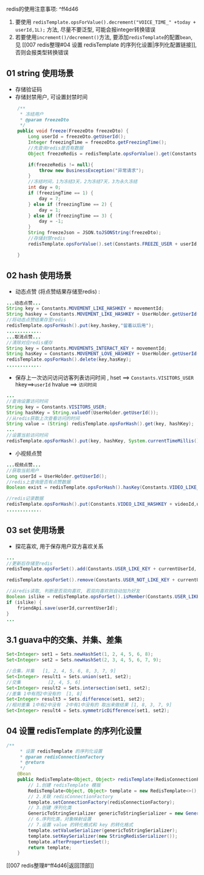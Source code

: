 redis的使用注意事项: ^ff4d46
1. 要使用 `redisTemplate.opsForValue().decrement("VOICE_TIME_" +today + userId,1L);` 方法, 尽量不要泛型, 可能会报integer转换错误
2. 若要使用`increment()/decrement()`方法, 要添加`redisTemplate`的配置`bean`, 见 [[007 redis整理#04 设置 redisTemplate 的序列化设置|序列化配置链接]],否则会报类型转换错误


## 01 string 使用场景
- 存储验证码
- 存储封禁用户, 可设置封禁时间

```java
    /**
     * 冻结用户
     * @param freezeDto
     */
    public void freeze(FreezeDto freezeDto) {
        Long userId = freezeDto.getUserId();
        Integer freezingTime = freezeDto.getFreezingTime();
        //先查询redis是否有数据
        Object freezeRedis = redisTemplate.opsForValue().get(Constants.FREEZE_USER + userId);

        if(freezeRedis != null){
            throw new BusinessException("异常请求");
        }
        //冻结时间，1为冻结3天，2为冻结7天，3为永久冻结
        int day = 0;
        if (freezingTime == 1) {
            day = 7;
        } else if (freezingTime == 2) {
            day = 1;
        } else if (freezingTime == 3) {
            day = -1;
        }
        String freezeJson = JSON.toJSONString(freezeDto);
        //存储封禁redis
        redisTemplate.opsForValue().set(Constants.FREEZE_USER + userId,freezeJson,day, TimeUnit.DAYS);

    }
```

## 02 hash 使用场景
- 动态点赞 (将点赞结果存储至redis) :

```java
...动态点赞...
String key = Constants.MOVEMENT_LIKE_HASHKEY + movementId;
String haskey = Constants.MOVEMENT_LIKE_HASHKEY + UserHolder.getUserId();
//将动态点赞结果存至redis
redisTemplate.opsForHash().put(key,haskey,"留着以后用");
.............
...取消点赞...
//清除对应redis缓存  
String key = Constants.MOVEMENTS_INTERACT_KEY + movementId;  
String hasKey = Constants.MOVEMENT_LOVE_HASHKEY + UserHolder.getUserId();  
redisTemplate.opsForHash().delete(key,hasKey);
.............

```
	
- 保存上一次访问访问访客列表访问时间 , hset  \=\=>  `Constants.VISITORS_USER`      hkey\=\=>`userId`     hvalue \=\=> `访问时间`

```java
...
//查询设置访问时间
String key = Constants.VISITORS_USER;
String hashKey = String.valueOf(UserHolder.getUserId());
//从redis获取上次查看访问的时间
String value = (String) redisTemplate.opsForHash().get(key, hashKey);
...
//设置当前访问时间
redisTemplate.opsForHash().put(key, hashKey, System.currentTimeMillis());
```

- 小视频点赞
```java
...视频点赞...
//获取当前用户  
Long userId = UserHolder.getUserId();  
//redis上查询是否有点赞数据  
Boolean exist = redisTemplate.opsForHash().hasKey(Constants.VIDEO_LIKE_HASHKEY + videoId, userId);

//redis记录数据  
redisTemplate.opsForHash().put(Constants.VIDEO_LIKE_HASHKEY + videoId,userId,1);
.............
```

## 03 set 使用场景
- 探花喜欢, 用于保存用户双方喜欢关系


```java
...
//更新后存储至redis
redisTemplate.opsForSet().add(Constants.USER_LIKE_KEY + currentUserId, userId.toString());

redisTemplate.opsForSet().remove(Constants.USER_NOT_LIKE_KEY + currentUserId, userId.toString());

//从redis读取, 判断是否双向喜欢, 若双向喜欢则自动加为好友
Boolean islike = redisTemplate.opsForSet().isMember(Constants.USER_LIKE_KEY + userId, currentUserId.toString());
if (islike) {
	friendApi.save(userId,currentUserId);
}
...
```
	
	
## 3.1 guava中的交集、并集、差集
```java
Set<Integer> set1 = Sets.newHashSet(1, 2, 4, 5, 6, 8);
Set<Integer> set2 = Sets.newHashSet(2, 3, 4, 5, 6, 7, 9);

//合集，并集   [1, 2, 4, 5, 6, 8, 3, 7, 9]
Set<Integer> result1 = Sets.union(set1, set2);
//交集          [2, 4, 5, 6]
Set<Integer> result2 = Sets.intersection(set1, set2);
//差集 1中有而2中没有的  [1, 8]
Set<Integer> result3 = Sets.difference(set1, set2);
//相对差集 1中有2中没有  2中有1中没有的 取出来做结果 [1, 8, 3, 7, 9]
Set<Integer> result4 = Sets.symmetricDifference(set1, set2);

```


## 04 设置 redisTemplate 的序列化设置

```java
/**
     * 设置 redisTemplate 的序列化设置
     * @param redisConnectionFactory
     * @return
     */
    @Bean
    public RedisTemplate<Object, Object> redisTemplate(RedisConnectionFactory redisConnectionFactory) {
        // 1.创建 redisTemplate 模版
        RedisTemplate<Object, Object> template = new RedisTemplate<>();
        // 2.关联 redisConnectionFactory
        template.setConnectionFactory(redisConnectionFactory);
        // 3.创建 序列化类
        GenericToStringSerializer genericToStringSerializer = new GenericToStringSerializer(Object.class);
        // 6.序列化类，对象映射设置
        // 7.设置 value 的转化格式和 key 的转化格式
        template.setValueSerializer(genericToStringSerializer);
        template.setKeySerializer(new StringRedisSerializer());
        template.afterPropertiesSet();
        return template;
    }
```

[[007 redis整理#^ff4d46|返回顶部]]


